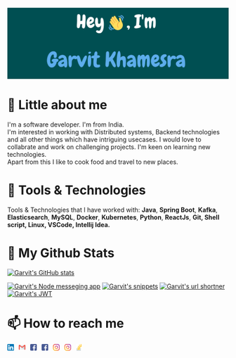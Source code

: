 ![Header](https://raw.githubusercontent.com/garvitkhamesra/garvitkhamesra/master/Invited!%20(1).png "Header")
<!---
(https://personalwebsite/)
--->
# 👋 Little about me

I'm a software developer. I'm from India.<br>
I'm interested in working with Distributed systems, Backend technologies and all other things which have intriguing usecases. I would love to collabrate and work on challenging projects. I'm keen on learning new technologies. <br>
Apart from this I like to cook food and travel to new places.

# 🔧 Tools & Technologies

Tools & Technologies that I have worked with: **Java**, **Spring Boot**, **Kafka**, **Elasticsearch**, **MySQL**, **Docker**, **Kubernetes**, **Python**, **ReactJs**, **Git, Shell script, Linux, VSCode, Intellij Idea.**

# 👀 My Github Stats

[![Garvit's GitHub stats](https://github-readme-stats.vercel.app/api?username=garvitkhamesra&show_icons=true)](https://github.com/garvitkhamesra/github-readme-stats)

[![Garvit's Node messeging app](https://github-readme-stats.vercel.app/api/pin/?username=garvitkhamesra&repo=nodeChatApp)](https://github.com/garvitkhamesra/nodeChatApp)
[![Garvit's snippets](https://github-readme-stats.vercel.app/api/pin/?username=garvitkhamesra&repo=snippets)](https://github.com/garvitkhamesra/snippets)
[![Garvit's url shortner](https://github-readme-stats.vercel.app/api/pin/?username=garvitkhamesra&repo=url-shortner)](https://github.com/garvitkhamesra/url-shortner)
[![Garvit's JWT](https://github-readme-stats.vercel.app/api/pin/?username=garvitkhamesra&repo=jwt_postgres_springboot)](https://github.com/garvitkhamesra/jwt_postgres_springboot)

# 📫 How to reach me
<div>
<a href = "https://www.linkedin.com/in/garvitkhamesra/"><img src="https://raw.githubusercontent.com/garvitkhamesra/garvitkhamesra/master/linkedin.png" width="3%" height="3%" /></a>&ensp;
<a href = "mailto:garvitkhamesra@gmail.com"><img src="https://raw.githubusercontent.com/garvitkhamesra/garvitkhamesra/master/gmail.png" width="3%" height="3%" /></a>&ensp;
<a href = "https://www.facebook.com/garvit.khamesra.24"><img src="https://raw.githubusercontent.com/garvitkhamesra/garvitkhamesra/master/facebook.png" width="3%" height="3%" /></a>&ensp;
<a padding="1%" href = "https://www.facebook.com/TheTechNoteFB"><img src="https://raw.githubusercontent.com/garvitkhamesra/garvitkhamesra/master/facebook.png" width="3%" height="3%" /></a>&ensp;
<a href = "https://www.instagram.com/garvit_khamesra/"><img src="https://raw.githubusercontent.com/garvitkhamesra/garvitkhamesra/master/instagram.png" width="3%" height="3%" /></a>&ensp;
<a padding="1%" href = "https://www.instagram.com/the_tech_note/"><img src="https://raw.githubusercontent.com/garvitkhamesra/garvitkhamesra/master/instagram.png" width="3%" height="3%" /></a>&ensp;
<a href = "https://stackoverflow.com/users/9294460/garvit-khamesra"><img src="https://raw.githubusercontent.com/garvitkhamesra/garvitkhamesra/master/overflowing.png" width="3%" height="3%" /></a>&ensp;
</div>

<!---
garvitkhamesra/garvitkhamesra is a ✨ special ✨ repository because its `README.md` (this file) appears on your GitHub profile.
You can click the Preview link to take a look at your changes.
--->
